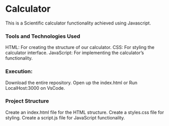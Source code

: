 # Calculator
This is a Scientific calculator functionality achieved using Javascript.

### Tools and Technologies Used
HTML: For creating the structure of our calculator.
CSS: For styling the calculator interface.
JavaScript: For implementing the calculator’s functionality.

### Execution:
Download the entire repository.
Open up the index.html or Run LocalHost:3000 on VsCode.

### Project Structure
Create an index.html file for the HTML structure.
Create a styles.css file for styling.
Create a script.js file for JavaScript functionality.
